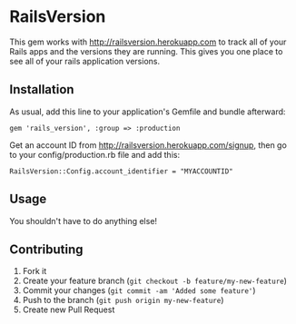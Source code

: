 # RailsVersion

This gem works with http://railsversion.herokuapp.com to track all of your Rails apps
and the versions they are running. This gives you one place to see all of your rails
application versions.

## Installation

As usual, add this line to your application's Gemfile and bundle afterward:

    gem 'rails_version', :group => :production

Get an account ID from http://railsversion.herokuapp.com/signup, then go to your config/production.rb file and add this:

    RailsVersion::Config.account_identifier = "MYACCOUNTID"

## Usage

You shouldn't have to do anything else!

## Contributing

1. Fork it
2. Create your feature branch (`git checkout -b feature/my-new-feature`)
3. Commit your changes (`git commit -am 'Added some feature'`)
4. Push to the branch (`git push origin my-new-feature`)
5. Create new Pull Request
